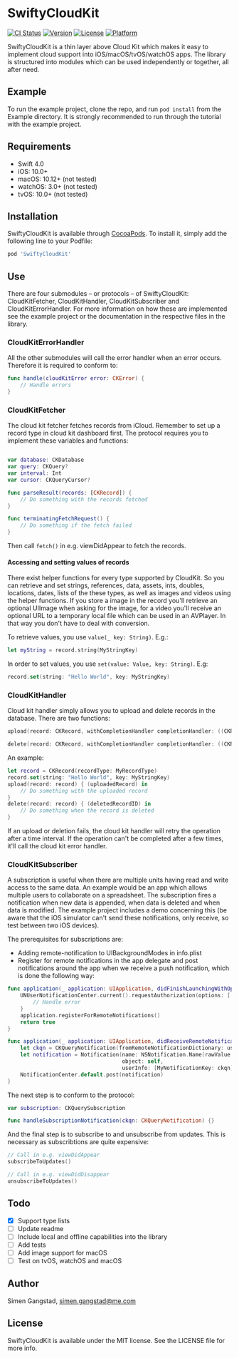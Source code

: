 # SwiftyCloudKit

[![CI Status](http://img.shields.io/travis/simengangstad/SwiftyCloudKit.svg?style=flat)](https://travis-ci.org/simengangstad/SwiftyCloudKit) [![Version](https://img.shields.io/cocoapods/v/SwiftyCloudKit.svg?style=flat)](http://cocoapods.org/pods/SwiftyCloudKit) [![License](https://img.shields.io/cocoapods/l/SwiftyCloudKit.svg?style=flat)](http://cocoapods.org/pods/SwiftyCloudKit) [![Platform](https://img.shields.io/cocoapods/p/SwiftyCloudKit.svg?style=flat)](http://cocoapods.org/pods/SwiftyCloudKit)

SwiftyCloudKit is a thin layer above Cloud Kit which makes it easy to implement cloud support into iOS/macOS/tvOS/watchOS apps. The library is structured into modules which can be used independently or together, all after need.

## Example

To run the example project, clone the repo, and run `pod install` from the Example directory. It is strongly recommended to run through the tutorial with the example project.

## Requirements

- Swift 4.0
- iOS: 10.0+
- macOS: 10.12+ (not tested)
- watchOS: 3.0+ (not tested)
- tvOS: 10.0+ (not tested)

## Installation

SwiftyCloudKit is available through [CocoaPods](http://cocoapods.org). To install
it, simply add the following line to your Podfile:

```ruby
pod 'SwiftyCloudKit'
```

## Use

There are four submodules – or protocols – of SwiftyCloudKit: CloudKitFetcher, CloudKitHandler, CloudKitSubscriber and CloudKitErrorHandler. For more information on how these are implemented see the example project or the documentation in the respective files in the library.

### CloudKitErrorHandler

All the other submodules will call the error handler when an error occurs. Therefore it is required to conform to:

```swift
func handle(cloudKitError error: CKError) {
    // Handle errors
}
```

### CloudKitFetcher

The cloud kit fetcher fetches records from iCloud. Remember to set up a record type in cloud kit dashboard first. The protocol requires you to implement these variables and functions:

```swift

var database: CKDatabase
var query: CKQuery?
var interval: Int
var cursor: CKQueryCursor?

func parseResult(records: [CKRecord]) {
    // Do something with the records fetched
}

func terminatingFetchRequest() {
    // Do something if the fetch failed
}
```

Then call `fetch()` in e.g. viewDidAppear to fetch the records.

#### Accessing and setting values of records

There exist helper functions for every type supported by CloudKit. So you can retrieve and set strings, references, data, assets, ints, doubles, locations, dates, lists of the these types, as well as images and videos using the helper functions. If you store a image in the record you'll retrieve an optional UIImage when asking for the image, for a video you'll receive an optional URL to a temporary local file which can be used in an AVPlayer. In that way you don't have to deal with conversion.

To retrieve values, you use `value(_ key: String)`. E.g.:
```swift
let myString = record.string(MyStringKey)
```

In order to set values, you use `set(value: Value, key: String)`. E.g:
```swift
record.set(string: "Hello World", key: MyStringKey)
```

### CloudKitHandler

Cloud kit handler simply allows you to upload and delete records in the database. There are two functions:

```swift
upload(record: CKRecord, withCompletionHandler completionHandler: ((CKRecord?) -> Void)?)
```
```swift
delete(record: CKRecord, withCompletionHandler completionHandler: ((CKRecordID?) -> Void)?)
```

An example:
```swift
let record = CKRecord(recordType: MyRecordType)
record.set(string: "Hello World", key: MyStringKey)
upload(record: record) { (uploadedRecord) in
    // Do something with the uploaded record
}
delete(record: record) { (deletedRecordID) in
    // Do something when the record is deleted
}
```

If an upload or deletion fails, the cloud kit handler will retry the operation after a time interval. If the operation can't be completed after a few times, it'll call the cloud kit error handler.

### CloudKitSubscriber

A subscription is useful when there are multiple units having read and write access to the same data. An example would be an app which allows multiple users to collaborate on a spreadsheet. The subscription fires a notification when new data is appended, when data is deleted and when data is modified. The example project includes a demo concerning this (be aware that the iOS simulator can't send these notifications, only receive, so test between two iOS devices).

The prerequisites for subscriptions are:
- Adding remote-notification to UIBackgroundModes in info.plist
- Register for remote notifications in the app delegate and post notifications around the app when we receive a push notification, which is done the following way:

```swift
func application(_ application: UIApplication, didFinishLaunchingWithOptions launchOptions: [UIApplicationLaunchOptionsKey: Any]?) -> Bool {
    UNUserNotificationCenter.current().requestAuthorization(options: [.alert, .sound, .badge]) { (granted, error) in
        // Handle error
    }
    application.registerForRemoteNotifications()
    return true
}

func application(_ application: UIApplication, didReceiveRemoteNotification userInfo: [AnyHashable : Any], fetchCompletionHandler completionHandler: @escaping (UIBackgroundFetchResult) -> Void) {
    let ckqn = CKQueryNotification(fromRemoteNotificationDictionary: userInfo as! [String:NSObject])
    let notification = Notification(name: NSNotification.Name(rawValue: MyNotificationReceivedKey),
                                    object: self,
                                    userInfo: [MyNotificationKey: ckqn])
    NotificationCenter.default.post(notification)
}
```

The next step is to conform to the protocol:

```swift
var subscription: CKQuerySubscription

func handleSubscriptionNotification(ckqn: CKQueryNotification) {}
```

And the final step is to subscribe to and unsubscribe from updates. This is necessary as subscribtions are quite expensive:

```swift
// Call in e.g. viewDidAppear
subscribeToUpdates()

// Call in e.g. viewDidDisappear
unsubscribeToUpdates()
```

## Todo

- [x] Support type lists
- [ ] Update readme
- [ ] Include local and offline capabilities into the library
- [ ] Add tests
- [ ] Add image support for macOS
- [ ] Test on tvOS, watchOS and macOS

## Author

Simen Gangstad, simen.gangstad@me.com

## License

SwiftyCloudKit is available under the MIT license. See the LICENSE file for more info.
